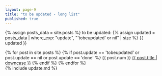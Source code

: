 ```yaml
---
layout: page-9
title: "to be updated - long list"
published: true
---
```


{% assign posts_data = site.posts %}
to be updated: {% assign updated = posts_data | where_exp: "update", "'tobeupdated' or nil" | size %} {{ updated }}

{% for post in site.posts %}
{% if post.update == 'tobeupdated' or post.update == nil or post.update == 'done' %}
{{ post.num }} <a href="{{ post.url }}">{{ post.title | downcase }}</a>
{% endif %}
{% endfor %}
<br />
{% include update.md %}

